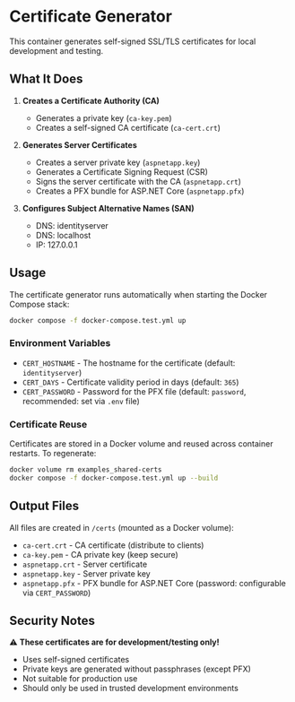 # Certificate Generator

This container generates self-signed SSL/TLS certificates for local development and testing.

## What It Does

1. **Creates a Certificate Authority (CA)**
   - Generates a private key (`ca-key.pem`)
   - Creates a self-signed CA certificate (`ca-cert.crt`)

2. **Generates Server Certificates**
   - Creates a server private key (`aspnetapp.key`)
   - Generates a Certificate Signing Request (CSR)
   - Signs the server certificate with the CA (`aspnetapp.crt`)
   - Creates a PFX bundle for ASP.NET Core (`aspnetapp.pfx`)

3. **Configures Subject Alternative Names (SAN)**
   - DNS: identityserver
   - DNS: localhost
   - IP: 127.0.0.1

## Usage

The certificate generator runs automatically when starting the Docker Compose stack:

```bash
docker compose -f docker-compose.test.yml up
```

### Environment Variables

- `CERT_HOSTNAME` - The hostname for the certificate (default: `identityserver`)
- `CERT_DAYS` - Certificate validity period in days (default: `365`)
- `CERT_PASSWORD` - Password for the PFX file (default: `password`, recommended: set via `.env` file)

### Certificate Reuse

Certificates are stored in a Docker volume and reused across container restarts. To regenerate:

```bash
docker volume rm examples_shared-certs
docker compose -f docker-compose.test.yml up --build
```

## Output Files

All files are created in `/certs` (mounted as a Docker volume):

- `ca-cert.crt` - CA certificate (distribute to clients)
- `ca-key.pem` - CA private key (keep secure)
- `aspnetapp.crt` - Server certificate
- `aspnetapp.key` - Server private key
- `aspnetapp.pfx` - PFX bundle for ASP.NET Core (password: configurable via `CERT_PASSWORD`)

## Security Notes

⚠️ **These certificates are for development/testing only!**

- Uses self-signed certificates
- Private keys are generated without passphrases (except PFX)
- Not suitable for production use
- Should only be used in trusted development environments
